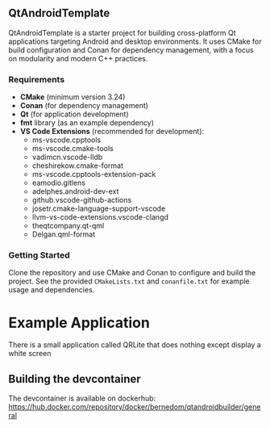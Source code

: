## QtAndroidTemplate

QtAndroidTemplate is a starter project for building cross-platform Qt applications targeting Android and desktop environments. It uses CMake for build configuration and Conan for dependency management, with a focus on modularity and modern C++ practices.

### Requirements

- **CMake** (minimum version 3.24)
- **Conan** (for dependency management)
- **Qt** (for application development)
- **fmt** library (as an example dependency)
- **VS Code Extensions** (recommended for development):
	- ms-vscode.cpptools
	- ms-vscode.cmake-tools
	- vadimcn.vscode-lldb
	- cheshirekow.cmake-format
	- ms-vscode.cpptools-extension-pack
	- eamodio.gitlens
	- adelphes.android-dev-ext
	- github.vscode-github-actions
	- josetr.cmake-language-support-vscode
	- llvm-vs-code-extensions.vscode-clangd
	- theqtcompany.qt-qml
	- Delgan.qml-format

### Getting Started

Clone the repository and use CMake and Conan to configure and build the project. See the provided `CMakeLists.txt` and `conanfile.txt` for example usage and dependencies.
# Example Application

There is a small application called QRLite that does nothing except display a white screen

## Building the devcontainer

The devcontainer is available on dockerhub: https://hub.docker.com/repository/docker/bernedom/qtandroidbuilder/general



